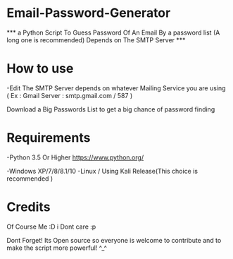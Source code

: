 # Email-Password-Generator
*** a Python Script To Guess Password Of An Email By a password list (A long one is recommended) Depends on The SMTP Server ***

# How to use
-Edit The SMTP Server depends on whatever Mailing Service you are using ( Ex : Gmail Server : smtp.gmail.com	/ 587 )

Download a Big Passwords List to get a big chance of password finding
# Requirements
-Python 3.5 Or Higher https://www.python.org/ 

-Windows XP/7/8/8.1/10 
-Linux / Using Kali Release(This choice is recommended )

# Credits
Of Course Me :D  i Dont care :p 

Dont Forget! Its Open source so everyone is welcome to contribute and to make the script more powerful! ^_^



